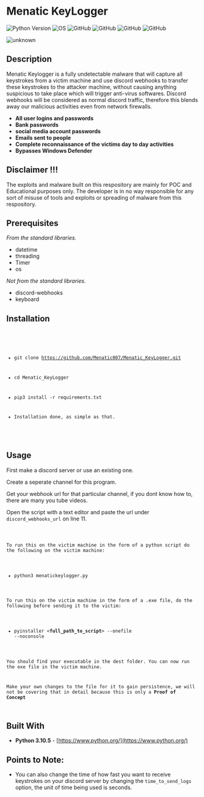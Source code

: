 # Menatic KeyLogger

![Python Version](https://img.shields.io/badge/python-3.x-blue?style=flat&logo=python)
![OS](https://img.shields.io/badge/OS-GNU%2FLinux-red?style=flat&logo=linux)
![GitHub](https://img.shields.io/github/license/Menatic007/Menatic-SubDominator?style=flat-square)
![GitHub](https://img.shields.io/github/repo-size/Menatic007/Menatic-SubDominator)
![GitHub](https://img.shields.io/github/forks/Menatic007/Menatic-SubDominator?style=flat-square)
![GitHub](https://img.shields.io/github/stars/Menatic007/Menatic-SubDominator?style=social)


![unknown](https://user-images.githubusercontent.com/102872534/187035669-18b1ca0a-4d86-4a35-88ec-71f6ed561008.png)


## **Description**

Menatic Keylogger is a fully undetectable malware that will capture all keystrokes from a victim machine and use discord webhooks to transfer these keystrokes to the attacker machine, without causing anything suspicious to take place which will trigger anti-virus softwares. Discord webhooks will be considered as normal discord traffic, therefore this blends away our malicious activities even from network firewalls. 

  - **All user logins and passwords**
  - **Bank passwords**
  - **social media account passwords**
  - **Emails sent to people**
  - **Complete reconnaissance of the victims day to day activities**
  - **Bypasses Windows Defender**

## Disclaimer !!!

<p>The exploits and malware built on this respository are mainly for POC and Educational purposes only. The developer is in no way responsible for any sort of misuse of tools and exploits or spreading of malware from this respository.</p>


## Prerequisites

*From the standard libraries.*
* datetime
* threading 
* Timer 
* os 

*Not from the standard libraries.*
* discord-webhooks 
* keyboard
## Installation


<code>

- git clone https://github.com/Menatic007/Menatic_KeyLogger.git
  
- cd Menatic_KeyLogger
  
- pip3 install -r requirements.txt

- Installation done, as simple as that.
  
</code> 


## Usage

First make a discord server or use an existing one.

Create a seperate channel for this program.

Get your webhook url for that particular channel, if you dont know how to, there are many you tube videos. 

Open the script with a text editor and paste the url under `discord_webhooks_url` on line 11.



<code>

To run this on the victim machine in the form of a python script do the following on the victim machine:

- python3 menatickeylogger.py

To run this on the victim machine in the form of a .exe file, do the following before sending it to the victim:

- pyinstaller <**full_path_to_script**> --onefile --noconsole

You should find your executable in the dest folder. You can now run the exe file in the victim machine.

Make your own changes to the file for it to gain persistence, we will not be covering that in detail because this is only a **Proof of Concept**

</code>



## Built With

* **Python 3.10.5** - [https://www.python.org/](https://www.python.org/)

## Points to Note:

- You can also change the time of how fast you want to receive keystrokes on your discord server by changing the `time_to_send_logs` option, the unit of time being used is seconds.

